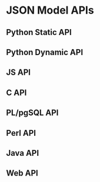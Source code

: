# JSON Model APIs

## Python Static API

## Python Dynamic API

## JS API

## C API

## PL/pgSQL API

## Perl API

## Java API

## Web API
